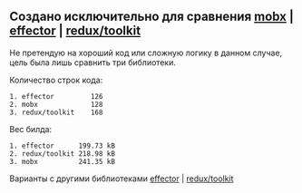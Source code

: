 ## Создано исключительно для сравнения [mobx](https://mobx.js.org) | [effector](https://effector.dev) | [redux/toolkit](https://redux-toolkit.js.org)

Не претендую на хороший код или сложную логику в данном случае, цель была лишь сравнить три библиотеки.

Количество строк кода:

```
1. effector         126
2. mobx             128
3. redux/toolkit    168
```

Вес билда:

```
1. effector      199.73 kB
2. redux/toolkit 218.98 kB
3. mobx          241.35 kB
```

Варианты с другими библиотеками
[effector](https://github.com/neg1t/test_effector_app) |
[redux/toolkit](https://github.com/neg1t/test_redux_toolkit_app)
